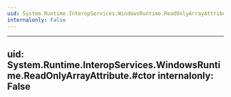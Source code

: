 ```yaml
---
uid: System.Runtime.InteropServices.WindowsRuntime.ReadOnlyArrayAttribute
internalonly: False
---
```


---
uid: System.Runtime.InteropServices.WindowsRuntime.ReadOnlyArrayAttribute.#ctor
internalonly: False
---
